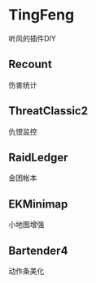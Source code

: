 # TingFeng
听风的插件DIY

## Recount

伤害统计

## ThreatClassic2

仇恨监控

## RaidLedger

金团帐本

## EKMinimap

小地图增强

## Bartender4

动作条美化